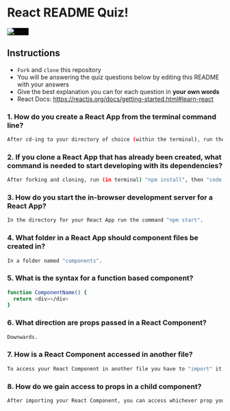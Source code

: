 # React README Quiz!

<div>
  <img alt="react" style="background-color: black" src="https://betabeers.com/static/uploads/blog/20170420_React_logo_wordmark.png" />
</div>

## Instructions

- `Fork` and `clone` this repository
- You will be answering the quiz questions below by editing this README with your answers
- Give the best explanation you can for each question in **your own words**
- React Docs: https://reactjs.org/docs/getting-started.html#learn-react

### 1. How do you create a React App from the terminal command line?

```sh
After cd-ing to your directory of choice (within the terminal), run the command "npx create-react-app [name]", replacing "[name]" with whatever you wish to call your React App.
```

### 2. If you clone a React App that has already been created, what command is needed to start developing with its dependencies?

```sh
After forking and cloning, run (in terminal) "npm install", then "code .", "npm start".
```

### 3. How do you start the in-browser development server for a React App?

```sh
In the directory for your React App run the command "npm start".
```

### 4. What folder in a React App should component files be created in?

```sh
In a folder named "components".
```

### 5. What is the syntax for a function based component?

```sh
function ComponentName() {
  return <div></div>
}
```

### 6. What direction are props passed in a React Component?

```sh
Downwards.
```

### 7. How is a React Component accessed in another file?

```sh
To access your React Component in another file you have to "import" it with a line of code using the format: " import React from 'react' "
```

### 8. How do we gain access to props in a child component?

```sh
After importing your React Component, you can access whichever prop you are interested in, first by creating a function with "props" in the parameter, and then in the location that you want to place it, by using the syntax " { props.blank } ". "blank" here represents whatever you named your prop in your React Component.
```
